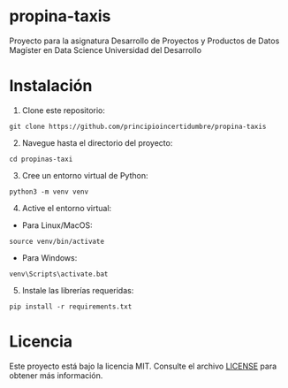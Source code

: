 # propina-taxis

Proyecto para la asignatura Desarrollo de Proyectos y Productos de Datos Magíster en Data Science Universidad del Desarrollo

# Instalación
1. Clone este repositorio:
```
git clone https://github.com/principioincertidumbre/propina-taxis
```
2. Navegue hasta el directorio del proyecto:
```
cd propinas-taxi
```
3. Cree un entorno virtual de Python:
```
python3 -m venv venv
```
4. Active el entorno virtual:
* Para Linux/MacOS:
 
```
source venv/bin/activate
```
* Para Windows:
```
venv\Scripts\activate.bat
```
5. Instale las librerías requeridas:
```
pip install -r requirements.txt
```
# Licencia
Este proyecto está bajo la licencia MIT. Consulte el archivo [LICENSE](https://github.com/principioincertidumbre/propina-taxis/blob/main/LICENSE) para obtener más información.
